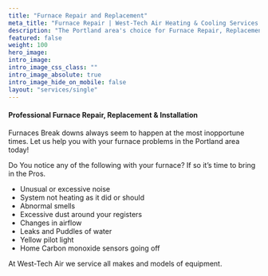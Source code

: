 ```yaml
---
title: "Furnace Repair and Replacement"
meta_title: "Furnace Repair | West-Tech Air Heating & Cooling Services in Portland, OR"
description: "The Portland area's choice for Furnace Repair, Replacement & Installation. Contact us today for a free estimate."
featured: false
weight: 100
hero_image: 
intro_image: 
intro_image_css_class: ""
intro_image_absolute: true
intro_image_hide_on_mobile: false
layout: "services/single"
---
```


#### Professional Furnace Repair, Replacement & Installation

Furnaces Break downs always seem to happen at the most inopportune times.  Let us help you with your furnace problems in the Portland area today!

Do You notice any of the following with your furnace? If so it’s time to bring in the Pros.

- Unusual or excessive noise 
- System not heating as it did or should
- Abnormal smells
- Excessive dust around your registers
- Changes in airflow 
- Leaks and Puddles of water
- Yellow pilot light 
- Home Carbon monoxide sensors going off

At West-Tech Air we service all makes and models of equipment.